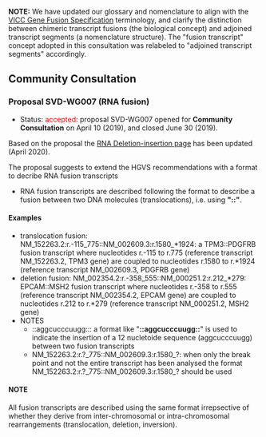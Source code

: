 **NOTE:** We have updated our glossary and nomenclature to align with the [VICC Gene Fusion Specification](https://fusions.cancervariants.org/en/latest) terminology, and clarify the distinction between chimeric transcript fusions (the biological concept) and adjoined transcript segments (a nomenclature structure). The "fusion transcript" concept adopted in this consultation was relabeled to "adjoined transcript segments" accordingly.

## Community Consultation

### Proposal SVD-WG007 (RNA fusion)

* Status: <font color="red">accepted</font>: proposal SVD-WG007 opened for **Community Consultation** on April 10 (2019), and closed June 30 (2019). 

Based on the proposal the [RNA Deletion-insertion page](http://varnomen.hgvs.org/recommendations/RNA/delins/) has been updated (April 2020).

The proposal suggests to extend the HGVS recommendations with a format to decribe RNA fusion transcripts

* RNA fusion transcripts are described following the format to describe a fusion between two DNA molecules (translocations), i.e. using **"::"**.

#### Examples

* translocation fusion:  NM\_152263.2:r.-115\_775::NM\_002609.3:r.1580\_\*1924: a TPM3::PDGFRB fusion transcript where nucleotides r.-115 to r.775 (reference transcript NM\_152263.2, TPM3 gene) are coupled to nucleotides r.1580 to r.\*1924 (reference transcript NM\_002609.3, PDGFRB gene)
* deletion fusion:  NM\_002354.2:r.-358_555::NM\_000251.2:r.212\_\*279: EPCAM::MSH2 fusion transcript where nucleotides r.-358 to r.555 (reference transcript NM\_002354.2, EPCAM gene) are coupled to nucleotides r.212 to r.\*279 (reference transcript NM\_000251.2, MSH2 gene)
* NOTES
    * ::aggcucccuugg::: a format like "**::aggcucccuugg::**" is used to indicate the insertion of a 12 nucletoide sequence (aggcucccuugg) between two fusion transcripts
    * NM\_152263.2:r.?\_775::NM\_002609.3:r.1580\_?: when only the break point and not the entire transcript has been analysed the format NM\_152263.2:r.?\_775::NM\_002609.3:r.1580\_? should be used

#### NOTE

All fusion transcripts are described using the same format irrepsective of whether they derive from inter-chromosomal or intra-chromosomal rearrangements (translocation, deletion, inversion).
